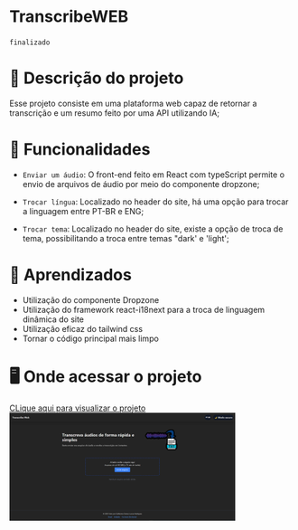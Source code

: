 # TranscribeWEB
`finalizado`

# 📝 Descrição do projeto
Esse projeto consiste em uma plataforma web capaz de retornar a transcrição e um resumo feito por uma API utilizando IA;

# 🔨 Funcionalidades
- `Enviar um áudio`: O front-end feito em React com typeScript permite o envio de arquivos de áudio por meio do componente dropzone;
  
- `Trocar língua`: Localizado no header do site, há uma opção para trocar a linguagem entre PT-BR e ENG;

- `Trocar tema`: Localizado no header do site, existe a opção de troca de tema, possibilitando a troca entre temas "dark' e 'light';

# 📖 Aprendizados
- Utilização do componente Dropzone
- Utilização do framework react-i18next para a troca de linguagem dinâmica do site
- Utilização eficaz do tailwind css
- Tornar o código principal mais limpo

# 🖥️ Onde acessar o projeto
<a href="https://transcribewebfrontend.vercel.app/">CLique aqui para visualizar o projeto</a>
<img src="images/TranscribeWeb.png" alt="Transcribe Web" width="400"/>
